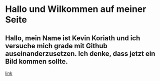 # Hallo und Wilkommen auf meiner Seite
## Hallo, mein Name ist Kevin Koriath und ich versuche mich grade mit Github auseinanderzusetzen. Ich denke, dass jetzt ein Bild kommen sollte.
[link]([https://www.example.com](http://revenge1is1the1real1reason.tumblr.com/post/52123334425))
